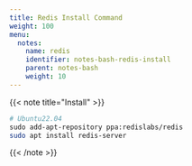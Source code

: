 ```yaml
---
title: Redis Install Command
weight: 100
menu:
  notes:
    name: redis
    identifier: notes-bash-redis-install
    parent: notes-bash
    weight: 10
---
```


{{< note title="Install" >}}

```bash
# Ubuntu22.04
sudo add-apt-repository ppa:redislabs/redis
sudo apt install redis-server
```

{{< /note >}}
